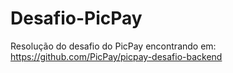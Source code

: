 # Desafio-PicPay

Resolução do desafio do PicPay encontrando em: https://github.com/PicPay/picpay-desafio-backend
